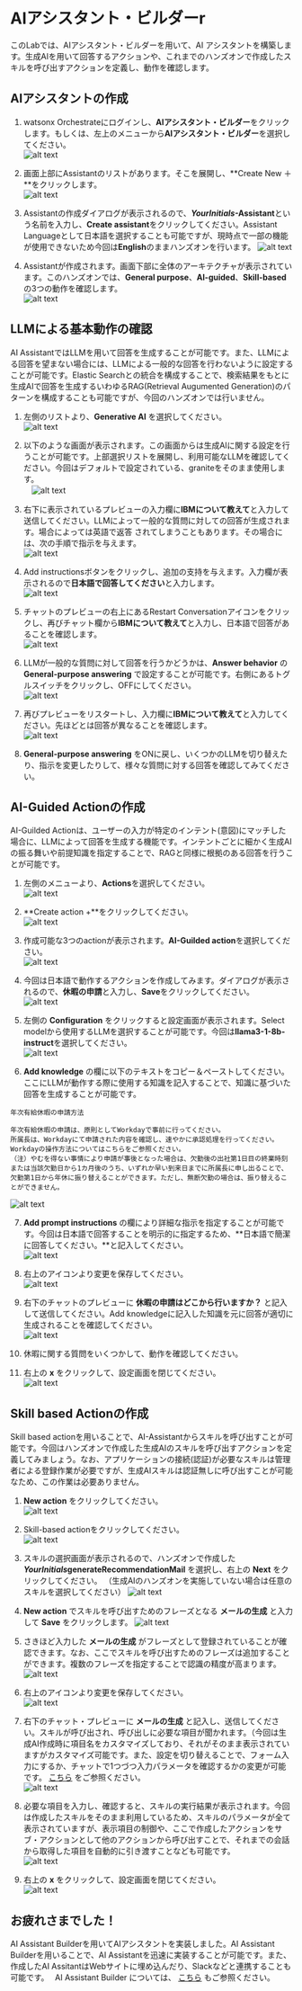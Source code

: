 # AIアシスタント・ビルダーr

このLabでは、AIアシスタント・ビルダーを用いて、AI アシスタントを構築します。生成AIを用いて回答するアクションや、これまでのハンズオンで作成したスキルを呼び出すアクションを定義し、動作を確認します。

## AIアシスタントの作成

 1. watsonx Orchestrateにログインし、**AIアシスタント・ビルダー**をクリックします。もしくは、左上のメニューから**AIアシスタント・ビルダー**を選択してください。  
![alt text](lab5_AIAssistant_images/image.png)
 
 2. 画面上部にAssistantのリストがあります。そこを展開し、**Create New ＋**をクリックします。  
![alt text](lab5_AIAssistant_images/image-1.png)
 
 6. Assistantの作成ダイアログが表示されるので、***YourInitials*-Assistant**という名前を入力し、**Create assistant**をクリックしてください。Assistant Languageとして日本語を選択することも可能ですが、現時点で一部の機能が使用できないため今回は**English**のままハンズオンを行います。
 ![alt text](lab5_images/image-2.png)

 7. Assistantが作成されます。画面下部に全体のアーキテクチャが表示されています。このハンズオンでは、**General purpose**、**AI-guided**、**Skill-based**の3つの動作を確認します。      
 ![alt text](lab5_images/image-3.png)

## LLMによる基本動作の確認
AI AssistantではLLMを用いて回答を生成することが可能です。また、LLMによる回答を望まない場合には、LLMによる一般的な回答を行わないように設定することが可能です。Elastic Searchとの統合を構成することで、検索結果をもとに生成AIで回答を生成するいわゆるRAG(Retrieval Augumented Generation)のパターンを構成することも可能ですが、今回のハンズオンでは行いません。

 1. 左側のリストより、**Generative AI** を選択してください。   
 ![alt text](lab5_images/image-4.png)
 
 2. 以下のような画面が表示されます。この画面からは生成AIに関する設定を行うことが可能です。上部選択リストを展開し、利用可能なLLMを確認してください。今回はデフォルトで設定されている、graniteをそのまま使用します。  
 　![alt text](lab5_AIAssistant_images/image-2.png)
 
 3. 右下に表示されているプレビューの入力欄に**IBMについて教えて**と入力して送信してください。LLMによって一般的な質問に対しての回答が生成されます。場合によっては英語で返答
 されてしまうこともあります。その場合には、次の手順で指示を与えます。  
 ![alt text](lab5_AIAssistant_images/image-3.png)

 4. Add instructionsボタンをクリックし、追加の支持を与えます。入力欄が表示されるので**日本語で回答してください**と入力します。  
 ![alt text](lab5_AIAssistant_images/image-6.png)

 5. チャットのプレビューの右上にあるRestart Conversationアイコンをクリックし、再びチャット欄から**IBMについて教えて**と入力し、日本語で回答があることを確認します。  
 ![alt text](lab5_AIAssistant_images/image-5.png)

 4. LLMが一般的な質問に対して回答を行うかどうかは、**Answer behavior** の **General-purpose answering** で設定することが可能です。右側にあるトグルスイッチをクリックし、OFFにしてください。  
 ![alt text](lab5_images/image-7.png)
 
 5. 再びプレビューをリスタートし、入力欄に**IBMについて教えて**と入力してください。先ほどとは回答が異なることを確認します。  
 ![alt text](lab5_images/image-8.png)
 
 6. **General-purpose answering** をONに戻し、いくつかのLLMを切り替えたり、指示を変更したりして、様々な質問に対する回答を確認してみてください。  


## AI-Guided Actionの作成
AI-Guilded Actionは、ユーザーの入力が特定のインテント(意図)にマッチした場合に、LLMによって回答を生成する機能です。インテントごとに細かく生成AIの振る舞いや前提知識を指定することで、RAGと同様に根拠のある回答を行うことが可能です。

 1. 左側のメニューより、**Actions**を選択してください。    
 ![alt text](lab5_AIAssistant_images/image-7.png)
 
 2. **Create action +**をクリックしてください。    
 ![alt text](lab5_images/image-11.png)
 
 3. 作成可能な3つのactionが表示されます。**AI-Guilded action**を選択してください。  
 ![alt text](lab5_images/image-12.png)
 
 4. 今回は日本語で動作するアクションを作成してみます。ダイアログが表示されるので、**休暇の申請**と入力し、**Save**をクリックしてください。   
 ![alt text](lab5_images/image-13.png)
 
 5. 左側の **Configuration** をクリックすると設定画面が表示されます。Select modelから使用するLLMを選択することが可能です。今回は**llama3-1-8b-instruct**を選択してください。  
 ![alt text](lab5_AIAssistant_images/image-8.png)
 
 6. **Add knowledge** の欄に以下のテキストをコピー＆ペーストしてください。ここにLLMが動作する際に使用する知識を記入することで、知識に基づいた回答を生成することが可能です。  
 ```
 年次有給休暇の申請方法
 
 年次有給休暇の申請は、原則としてWorkdayで事前に行ってください。
 所属長は、Workdayにて申請された内容を確認し、速やかに承認処理を行ってください。Workdayの操作方法についてはこちらをご参照ください。
 （注）やむを得ない事情により申請が事後となった場合は、欠勤後の出社第1日目の終業時刻または当該欠勤日から1カ月後のうち、いずれか早い到来日までに所属長に申し出ることで、欠勤第1日から年休に振り替えることができます。ただし、無断欠勤の場合は、振り替えることができません。
 ```
 ![alt text](lab5_images/image-15.png)
 
 7. **Add prompt instructions** の欄により詳細な指示を指定することが可能です。今回は日本語で回答することを明示的に指定するため、**日本語で簡潔に回答してください。**と記入してください。  
 ![alt text](lab5_images/image-16.png)
 
 8. 右上のアイコンより変更を保存してください。  
 ![alt text](lab5_images/image-17.png)
 
 8. 右下のチャットのプレビューに **休暇の申請はどこから行いますか？** と記入して送信してください。Add knowledgeに記入した知識を元に回答が適切に生成されることを確認してください。  
 ![alt text](lab5_images/image-18.png)
 
 9. 休暇に関する質問をいくつかして、動作を確認してください。
 
 10. 右上の **x** をクリックして、設定画面を閉じてください。  
 ![alt text](lab5_images/image-19.png)


## Skill based Actionの作成
Skill based actionを用いることで、AI-Assistantからスキルを呼び出すことが可能です。今回はハンズオンで作成した生成AIのスキルを呼び出すアクションを定義してみましょう。なお、アプリケーションの接続(認証)が必要なスキルは管理者による登録作業が必要ですが、生成AIスキルは認証無しに呼び出すことが可能なため、この作業は必要ありません。

 1. **New action** をクリックしてください。  
 ![alt text](lab5_images/image-20.png)
 
 2. Skill-based actionをクリックしてください。  
 ![alt text](lab5_images/image-21.png)
 
 3. スキルの選択画面が表示されるので、ハンズオンで作成した ***YourInitials*generateRecommendationMail** を選択し、右上の **Next** をクリックしてください。 （生成AIのハンズオンを実施していない場合は任意のスキルを選択してください） 
 ![alt text](lab5_AIAssistant_images/image-9.png)
 
 4. **New action** でスキルを呼び出すためのフレーズとなる **メールの生成** と入力して **Save** をクリックします。
![alt text](lab5_AIAssistant_images/image-10.png)
 
 5. さきほど入力した **メールの生成** がフレーズとして登録されていることが確認できます。なお、ここでスキルを呼び出すためのフレーズは追加することができます。複数のフレーズを指定することで認識の精度が高まります。
![alt text](lab5_AIAssistant_images/image-11.png)
 
 6. 右上のアイコンより変更を保存してください。  
 ![alt text](lab5_images/image-17.png)
 
 7. 右下のチャット・プレビューに **メールの生成** と記入し、送信してください。スキルが呼び出され、呼び出しに必要な項目が聞かれます。（今回は生成AI作成時に項目名をカスタマイズしており、それがそのまま表示されていますがカスタマイズ可能です。また、設定を切り替えることで、フォーム入力にするか、チャットで1つづつ入力パラメータを確認するかの変更が可能です。
 <a href="https://www.ibm.com/docs/ja/watsonx/watson-orchestrate/current?topic=actions-defining-how-interact-skill-in-conversation#configuring-multi-turn-conversations" target="_blank" rel="noopener noreferrer">こちら</a>
 をご参照ください。  
![alt text](lab5_AIAssistant_images/image-13.png)
 8. 必要な項目を入力し、確認すると、スキルの実行結果が表示されます。今回は作成したスキルをそのまま利用しているため、スキルのパラメータが全て表示されていますが、表示項目の制御や、ここで作成したアクションをサブ・アクションとして他のアクションから呼び出すことで、それまでの会話から取得した項目を自動的に引き渡すことなども可能です。      
![alt text](lab5_AIAssistant_images/image-14.png)

 
 6. 右上の **x** をクリックして、設定画面を閉じてください。  
 ![alt text](lab5_images/image-19.png)

## お疲れさまでした！
AI Assistant Builderを用いてAIアシスタントを実装しました。AI Assistant Builderを用いることで、AI Assistantを迅速に実装することが可能です。また、作成したAI AssitantはWebサイトに埋め込んだり、Slackなどと連携することも可能です。　
AI Assistant Builder については、
<a href="https://www.ibm.com/docs/ja/watsonx/watson-orchestrate/current?topic=building-ai-assistants" target="_blank" rel="noopener noreferrer">こちら</a>
もご参照ください。
